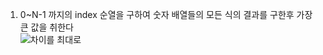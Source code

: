 1. 0~N-1 까지의 index 순열을 구하여 숫자 배열들의 모든 식의 결과를 구한후 가장 큰 값을 취한다</br>
![차이를 최대로](https://user-images.githubusercontent.com/68943993/197336806-fe034be7-c8ee-48f3-907a-97d5c88dda5c.PNG)
